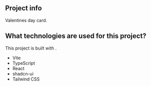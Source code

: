 

## Project info

Valentines day card.

## What technologies are used for this project?

This project is built with .

- Vite
- TypeScript
- React
- shadcn-ui
- Tailwind CSS

